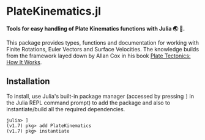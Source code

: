 # PlateKinematics.jl

<!-- description -->
<p>
  <strong> Tools for easy handling of Plate Kinematics functions with Julia 🌏 📐. </strong>
</p>

This package provides types, functions and documentation for working with Finite Rotations, Euler Vectors 
and Surface Velocities. The knowledge builds from the framework layed down by Allan Cox in his book 
<a href="https://www.wiley.com/en-us/Plate+Tectonics%3A+How+It+Works-p-9781444314212">Plate Tectonics: How It Works</a>.


<!-- installation -->
## Installation

To install, use Julia's built-in package manager (accessed by pressing `]` in the Julia REPL command prompt) 
to add the package and also to instantiate/build all the required dependencies.

```@julia
julia> ]
(v1.7) pkg> add PlateKinematics
(v1.7) pkg> instantiate
```

<!-- examples
## Examples

Some usage examples may be found under `examples/`. These examples are best explained in the package's [documentation]. 
 -->

<!-- reach out
## Getting help

Interested in PlateKinematics.jl? Encountered an issue? or simply trying to figure out how to use it? 
Please feel free to ask questions and get in touch! 
Check out the 
[examples](https://github.com/ValeEspinozaF/PlateKinematics.jl/tree/main/examples) and 
[open an issue](https://github.com/ValeEspinozaF/PlateKinematics.jl/issues/new) or 
[start a discussion](https://github.com/ValeEspinozaF/PlateKinematics.jl/discussions/new) 
if you have any questions, comments, suggestions, etc. 
-->


<!-- citing
## Citing

If you use PlateKinematics.jl in research, teaching, or other activities, we would be grateful 
if you could mention PlateKinematics.jl and cite our paper:
 -->


[PlateKinematics.jl]: https://github.com/ValeEspinozaF/PlateKinematics.jl
[documentation]: https://fourierflows.github.io/GeophysicalFlowsDocumentation/dev/
